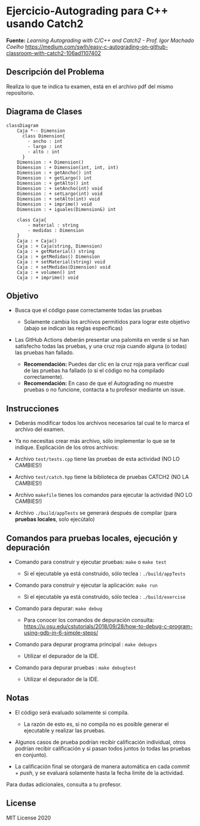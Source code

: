 # Ejercicio-Autograding para C++ usando Catch2

**Fuente:** *Learning Autograding with C/C++ and Catch2 - Prof. Igor Machado Coelho* 
https://medium.com/swlh/easy-c-autograding-on-github-classroom-with-catch2-106ad1107402

## Descripción del Problema

Realiza lo que te indica tu examen, está en el archivo pdf del mismo repositorio.

## Diagrama de Clases


```mermaid
classDiagram
    Caja *-- Dimension
      class Dimension{
        - ancho : int
        - largo : int
        - alto : int
      }
    Dimension : + Dimension()
    Dimension : + Dimension(int, int, int)
    Dimension : + getAncho() int
    Dimension : + getLargo() int
    Dimension : + getAlto() int
    Dimension : + setAncho(int) void
    Dimension : + setLargo(int) void
    Dimension : + setAlto(int) void
    Dimension : + imprime() void
    Dimension : + iguales(Dimension&) int

    class Caja{
        - material : string
        - medidas : Dimension
    }
    Caja : + Caja()
    Caja : + Caja(string, Dimension)
    Caja : + getMaterial() string
    Caja : + getMedidas() Dimension
    Caja : + setMaterial(string) void
    Caja : + setMedidas(Dimension) void
    Caja : + volumen() int
    Caja : + imprime() void
```


## Objetivo

- Busca que el código pase correctamente todas las pruebas
   * Solamente cambia los archivos permitidos para lograr este objetivo (abajo se indican las reglas específicas)
   
- Las GitHub Actions deberán presentar una palomita en verde si se han satisfecho todas las pruebas, y una cruz roja cuando alguna (o todas) las pruebas han fallado.
   * **Recomendación:** Puedes dar clic en la cruz roja para verificar cual de las pruebas ha fallado (o si el código no ha compilado correctamente).
   * **Recomendación:** En caso de que el Autograding no muestre pruebas o no funcione, contacta a tu profesor mediante un issue.

## Instrucciones

- Deberás modificar todos los archivos necesarios tal cual te lo marca el archivo del examen.
- Ya no necesitas crear más archivo, sólo implementar lo que se te indique.
Explicación de los otros archivos:

- Archivo `test/tests.cpp` tiene las pruebas de esta actividad (NO LO CAMBIES!)
- Archivo `test/catch.hpp` tiene la biblioteca de pruebas  CATCH2 (NO LA CAMBIES!)
- Archivo `makefile` tienes los comandos para ejecutar la actividad (NO LO CAMBIES!)
- Archivo  `./build/appTests` se generará después de compilar (para **pruebas locales**, solo ejecútalo)

## Comandos para pruebas locales, ejecución y depuración

- Comando para construir y ejecutar pruebas: `make` o `make test`
    * Si el ejecutable ya está construido, sólo teclea : `./build/appTests`

- Comando para construir y ejecutar la aplicación: `make run` 
    * Si el ejecutable ya está construido, sólo teclea : `./build/exercise`

- Comando para depurar: `make debug`
    * Para conocer los comandos de depuración consulta:
     https://u.osu.edu/cstutorials/2018/09/28/how-to-debug-c-program-using-gdb-in-6-simple-steps/
     
- Comando para depurar programa principal : `make debugvs` 
    * Utilizar el depurador de la IDE.     

- Comando para depurar pruebas : `make debugtest` 
    * Utilizar el depurador de la IDE.     

## Notas

- El código será evaluado solamente si compila.
   * La razón de esto es, si no compila no es posible generar el ejecutable y realizar las pruebas.

- Algunos casos de prueba podrían recibir calificación individual, otros podrían recibir calificación y si pasan todos juntos (o todas las pruebas en conjunto).

- La calificación final se otorgará de manera automática en cada *commit + push*, y se evaluará solamente hasta la fecha limite de la actividad.

Para dudas adicionales, consulta a tu profesor.

## License

MIT License 2020
